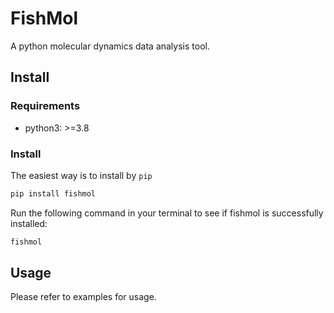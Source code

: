 # FishMol
A python molecular dynamics data analysis tool.

## Install
### Requirements
- python3: >=3.8

### Install
The easiest way is to install by `pip`
```bash
pip install fishmol
```
Run the following command in your terminal to see if fishmol is successfully installed:
```bash
fishmol
```

## Usage
Please refer to examples for usage.
